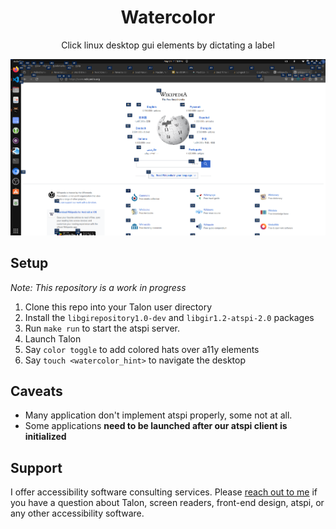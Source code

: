 <h1 align="center">Watercolor</h1>

<p align="center">Click linux desktop gui elements by dictating a label </p>

![An example with labels over all elements on the screen](./docs/watercolor_example.png)

## Setup

_Note: This repository is a work in progress_

1. Clone this repo into your Talon user directory
2. Install the `libgirepository1.0-dev` and `libgir1.2-atspi-2.0` packages
3. Run `make run` to start the atspi server.
4. Launch Talon
5. Say `color toggle` to add colored hats over a11y elements
6. Say `touch <watercolor_hint>` to navigate the desktop

## Caveats

- Many application don't implement atspi properly, some not at all.
- Some applications **need to be launched after our atspi client is initialized**

## Support

I offer accessibility software consulting services. Please [reach out to me](https://colton.place/contact/) if you have a question about Talon, screen readers, front-end design, atspi, or any other accessibility software.
